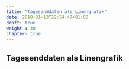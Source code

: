 ```yaml
---
title: "Tagesenddaten als Linengrafik"
date: 2018-01-13T22:54:47+01:00
draft: true
weight : 30
chapter: true
---
```

## Tagesenddaten als Linengrafik